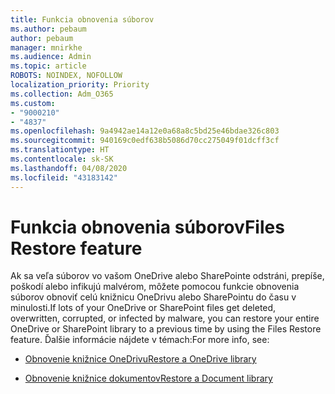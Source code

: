 ```yaml
---
title: Funkcia obnovenia súborov
ms.author: pebaum
author: pebaum
manager: mnirkhe
ms.audience: Admin
ms.topic: article
ROBOTS: NOINDEX, NOFOLLOW
localization_priority: Priority
ms.collection: Adm_O365
ms.custom:
- "9000210"
- "4837"
ms.openlocfilehash: 9a4942ae14a12e0a68a8c5bd25e46bdae326c803
ms.sourcegitcommit: 940169c0edf638b5086d70cc275049f01dcff3cf
ms.translationtype: HT
ms.contentlocale: sk-SK
ms.lasthandoff: 04/08/2020
ms.locfileid: "43183142"
---
```

# <a name="files-restore-feature"></a><span data-ttu-id="bddb9-102">Funkcia obnovenia súborov</span><span class="sxs-lookup"><span data-stu-id="bddb9-102">Files Restore feature</span></span>

<span data-ttu-id="bddb9-103">Ak sa veľa súborov vo vašom OneDrive alebo SharePointe odstráni, prepíše, poškodí alebo infikujú malvérom, môžete pomocou funkcie obnovenia súborov obnoviť celú knižnicu OneDrivu alebo SharePointu do času v minulosti.</span><span class="sxs-lookup"><span data-stu-id="bddb9-103">If lots of your OneDrive or SharePoint files get deleted, overwritten, corrupted, or infected by malware, you can restore your entire OneDrive or SharePoint library to a previous time by using the Files Restore feature.</span></span> <span data-ttu-id="bddb9-104">Ďalšie informácie nájdete v témach:</span><span class="sxs-lookup"><span data-stu-id="bddb9-104">For more info, see:</span></span>

- [<span data-ttu-id="bddb9-105">Obnovenie knižnice OneDrivu</span><span class="sxs-lookup"><span data-stu-id="bddb9-105">Restore a OneDrive library</span></span>](https://support.office.com/article/restore-your-onedrive-fa231298-759d-41cf-bcd0-25ac53eb8a150)

- [<span data-ttu-id="bddb9-106">Obnovenie knižnice dokumentov</span><span class="sxs-lookup"><span data-stu-id="bddb9-106">Restore a Document library</span></span>](https://support.office.com/article/restore-a-document-library-317791c3-8bd0-4dfd-8254-3ca90883d39a)
